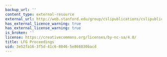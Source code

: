 ```yaml
---
backup_url: ''
content_type: external-resource
external_url: http://web.stanford.edu/group/cslipublications/cslipublications/LFG/
has_external_licence_warning: true
has_external_license_warning: true
is_broken: ''
license: https://creativecommons.org/licenses/by-nc-sa/4.0/
title: LFG Proceedings
uid: 3e52fa16-3f5d-41c6-8046-5e866830bacd
---
```


